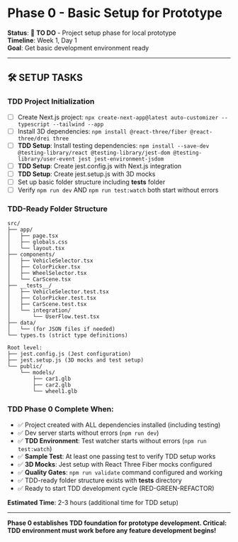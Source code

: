# Phase 0 - Basic Setup for Prototype

**Status**: 🚧 **TO DO** - Project setup phase for local prototype  
**Timeline**: Week 1, Day 1  
**Goal**: Get basic development environment ready

---

## 🛠️ **SETUP TASKS**

### **TDD Project Initialization**

- [ ] Create Next.js project: `npx create-next-app@latest auto-customizer --typescript --tailwind --app`
- [ ] Install 3D dependencies: `npm install @react-three/fiber @react-three/drei three`
- [ ] **TDD Setup**: Install testing dependencies: `npm install --save-dev @testing-library/react @testing-library/jest-dom @testing-library/user-event jest jest-environment-jsdom`
- [ ] **TDD Setup**: Create jest.config.js with Next.js integration
- [ ] **TDD Setup**: Create jest.setup.js with 3D mocks
- [ ] Set up basic folder structure including **tests** folder
- [ ] Verify `npm run dev` AND `npm run test:watch` both start without errors

### **TDD-Ready Folder Structure**

```
src/
├── app/
│   ├── page.tsx
│   ├── globals.css
│   └── layout.tsx
├── components/
│   ├── VehicleSelector.tsx
│   ├── ColorPicker.tsx
│   ├── WheelSelector.tsx
│   └── CarScene.tsx
├── __tests__/
│   ├── VehicleSelector.test.tsx
│   ├── ColorPicker.test.tsx
│   ├── CarScene.test.tsx
│   └── integration/
│       └── UserFlow.test.tsx
├── data/
│   └── (for JSON files if needed)
└── types.ts (strict type definitions)

Root level:
├── jest.config.js (Jest configuration)
├── jest.setup.js (3D mocks and test setup)
└── public/
    └── models/
        ├── car1.glb
        ├── car2.glb
        └── wheel1.glb
```

### **TDD Phase 0 Complete When:**

- ✅ Project created with ALL dependencies installed (including testing)
- ✅ Dev server starts without errors (`npm run dev`)
- ✅ **TDD Environment**: Test watcher starts without errors (`npm run test:watch`)
- ✅ **Sample Test**: At least one passing test to verify TDD setup works
- ✅ **3D Mocks**: Jest setup with React Three Fiber mocks configured
- ✅ **Quality Gates**: `npm run validate` command configured and working
- ✅ TDD-ready folder structure exists with **tests** directory
- ✅ Ready to start TDD development cycle (RED-GREEN-REFACTOR)

**Estimated Time**: 2-3 hours (additional time for TDD setup)

---

**Phase 0 establishes TDD foundation for prototype development. Critical: TDD environment must work before any feature development begins!**
